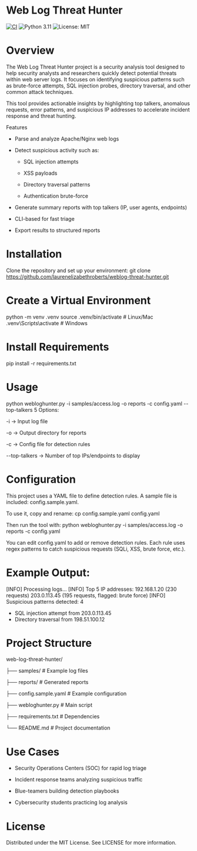 # Web Log Threat Hunter
[![CI](https://github.com/laurenelizabethroberts/weblog-threat-hunter/actions/workflows/ci.yml/badge.svg)](https://github.com/laurenelizabethroberts/weblog-threat-hunter/actions/workflows/ci.yml)
![Python 3.11](https://img.shields.io/badge/python-3.11-blue)
![License: MIT](https://img.shields.io/badge/License-MIT-green.svg)


# Overview

The Web Log Threat Hunter project is a security analysis tool designed to help security analysts and researchers quickly detect potential threats within web server logs. It focuses on identifying suspicious patterns such as brute-force attempts, SQL injection probes, directory traversal, and other common attack techniques.

This tool provides actionable insights by highlighting top talkers, anomalous requests, error patterns, and suspicious IP addresses to accelerate incident response and threat hunting.

Features

* Parse and analyze Apache/Nginx web logs

* Detect suspicious activity such as:

  * SQL injection attempts

  * XSS payloads

  * Directory traversal patterns

  * Authentication brute-force

* Generate summary reports with top talkers (IP, user agents, endpoints)

* CLI-based for fast triage

* Export results to structured reports

# Installation

Clone the repository and set up your environment:
git clone https://github.com/laurenelizabethroberts/weblog-threat-hunter.git

# Create a Virtual Environment
python -m venv .venv
source .venv/bin/activate   # Linux/Mac
.venv\Scripts\activate      # Windows

# Install Requirements
pip install -r requirements.txt

# Usage
python webloghunter.py -i samples/access.log -o reports -c config.yaml --top-talkers 5
Options:

-i → Input log file

-o → Output directory for reports

-c → Config file for detection rules

--top-talkers → Number of top IPs/endpoints to display

# Configuration
This project uses a YAML file to define detection rules.
A sample file is included: config.sample.yaml.

To use it, copy and rename:
cp config.sample.yaml config.yaml

Then run the tool with:
python webloghunter.py -i samples/access.log -o reports -c config.yaml

You can edit config.yaml to add or remove detection rules. Each rule uses regex patterns to catch suspicious requests (SQLi, XSS, brute force, etc.).

# Example Output:
[INFO] Processing logs...
[INFO] Top 5 IP addresses:
   192.168.1.20 (230 requests)
   203.0.113.45 (195 requests, flagged: brute force)
[INFO] Suspicious patterns detected: 4
   - SQL injection attempt from 203.0.113.45
   - Directory traversal from 198.51.100.12

# Project Structure
web-log-threat-hunter/

├── samples/              # Example log files

├── reports/              # Generated reports

├── config.sample.yaml    # Example configuration

├── webloghunter.py       # Main script

├── requirements.txt      # Dependencies

└── README.md             # Project documentation


# Use Cases
* Security Operations Centers (SOC) for rapid log triage

* Incident response teams analyzing suspicious traffic

* Blue-teamers building detection playbooks

* Cybersecurity students practicing log analysis


# License

Distributed under the MIT License. See LICENSE for more information.




